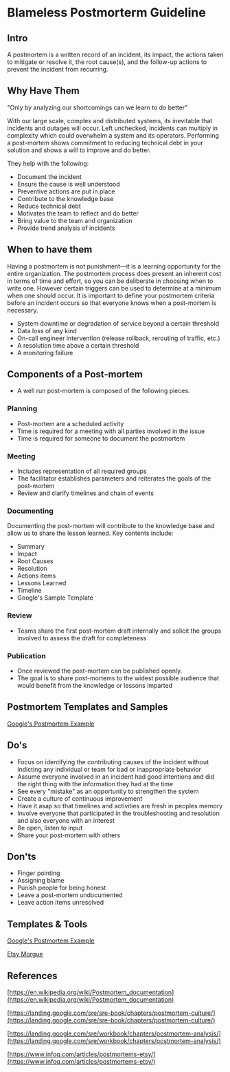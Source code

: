 # Blameless Postmorterm Guideline

## Intro

A postmortem is a written record of an incident, its impact, the actions taken to mitigate or resolve it, the root cause(s), and the follow-up actions to prevent the incident from recurring.

## Why Have Them

"Only by analyzing our shortcomings can we learn to do better"

With our large scale, complex and distributed systems, its inevitable that incidents and outages will occur.
Left unchecked, incidents can multiply in complexity which could overwhelm a system and its operators.
Performing a post-mortem shows commitment to reducing technical debt in your solution and shows a will to improve and do better.

They help with the following:

* Document the incident
* Ensure the cause is well understood
* Preventive actions are put in place
* Contribute to the knowledge base
* Reduce technical debt
* Motivates the team to reflect and do better
* Bring value to the team and organization
* Provide trend analysis of incidents

## When to have them

Having a postmortem is not punishment—it is a learning opportunity for the entire organization.
The postmortem process does present an inherent cost in terms of time and effort, so you can be deliberate in choosing when to write one.
However certain triggers can be used to determine at a minimum when one should occur.
It is important to define your postmortem criteria before an incident occurs so that everyone knows when a post-mortem is necessary.

* System downtime or degradation of service beyond a certain threshold
* Data loss of any kind
* On-call engineer intervention (release rollback, rerouting of traffic, etc.)
* A resolution time above a certain threshold
* A monitoring failure

## Components of a Post-mortem

* A well run post-mortem is composed of the following pieces.

### Planning

* Post-mortem are a scheduled activity
* Time is required for a meeting with all parties involved in the issue
* Time is required for someone to document the postmortem

### Meeting

* Includes representation of all required groups
* The facilitator establishes parameters and reiterates the goals of the post-mortem
* Review and clarify timelines and chain of events

### Documenting

Documenting the post-mortem will contribute to the knowledge base and allow us to share the lesson learned. Key contents include:

* Summary
* Impact
* Root Causes
* Resolution
* Actions items
* Lessons Learned
* Timeline
* Google's Sample Template

### Review

* Teams share the first post-mortem draft internally and solicit the groups involved to assess the draft for completeness

### Publication

* Once reviewed the post-mortem can be published openly.
* The goal is to share post-mortems to the widest possible audience that would benefit from the knowledge or lessons imparted

## Postmortem Templates and Samples

[Google's Postmortem Example](https://landing.google.com/sre/sre-book/chapters/postmortem/)

## Do's

* Focus on identifying the contributing causes of the incident without indicting any individual or team for bad or inappropriate behavior
* Assume everyone involved in an incident had good intentions and did the right thing with the information they had at the time
* See every "mistake" as an opportunity to strengthen the system
* Create a culture of continuous improvement
* Have it asap so that timelines and activities are fresh in peoples memory
* Involve everyone that participated in the troubleshooting and resolution and also everyone with an interest
* Be open, listen to input
* Share your post-mortem with others

## Don'ts

* Finger pointing
* Assigning blame
* Punish people for being honest
* Leave a post-mortem undocumented
* Leave action items unresolved

## Templates & Tools

[Google's Postmortem Example](https://landing.google.com/sre/sre-book/chapters/postmortem/)

[Etsy Morgue](https://github.com/etsy/morgue)

## References

[https://en.wikipedia.org/wiki/Postmortem_documentation](https://en.wikipedia.org/wiki/Postmortem_documentation)

[https://landing.google.com/sre/sre-book/chapters/postmortem-culture/](https://landing.google.com/sre/sre-book/chapters/postmortem-culture/)

[https://landing.google.com/sre/workbook/chapters/postmortem-analysis/](https://landing.google.com/sre/workbook/chapters/postmortem-analysis/)

[https://www.infoq.com/articles/postmortems-etsy/](https://www.infoq.com/articles/postmortems-etsy/)
